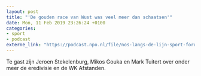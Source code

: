 ```yaml
---
layout: post
title: "'De gouden race van Wust was veel meer dan schaatsen'"
date: Mon, 11 Feb 2019 23:26:24 +0100
categories: 
- sport 
- podcast 
externe_link: "https://podcast.npo.nl/file/nos-langs-de-lijn-sport-forum/4244/content.omroep.nl/portal/podcast/nporadio1/nos-langs-de-lijn-sport-forum/2019/02/nporadio1_nos-langs-de-lijn-sport-forum_20190211_sportforum-de-gouden-race-van-wust-was-veel-meer-dan-schaatsen_3HFNJY.mp3"
---
```


Te gast zijn Jeroen Stekelenburg, Mikos Gouka en Mark Tuitert over onder meer de eredivisie en de WK Afstanden.
